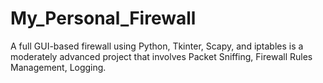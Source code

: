 # My_Personal_Firewall
A full GUI-based firewall using Python, Tkinter, Scapy, and iptables is a moderately advanced project that involves Packet Sniffing, Firewall Rules Management, Logging.

